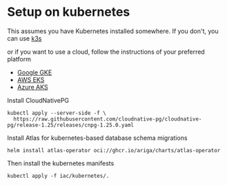 # Setup on kubernetes
This assumes you have Kubernetes installed somewhere. If you don't, you can use [k3s](https://docs.k3s.io/quick-start)

or if you want to use a cloud, follow the instructions of your preferred platform
- [Google GKE](https://developer.hashicorp.com/terraform/tutorials/kubernetes/gke)
- [AWS EKS](https://developer.hashicorp.com/terraform/tutorials/kubernetes/eks)
- [Azure AKS](https://developer.hashicorp.com/terraform/tutorials/kubernetes/aks)


Install CloudNativePG
```
kubectl apply --server-side -f \
  https://raw.githubusercontent.com/cloudnative-pg/cloudnative-pg/release-1.25/releases/cnpg-1.25.0.yaml
```

Install Atlas for kubernetes-based database schema migrations
```
helm install atlas-operator oci://ghcr.io/ariga/charts/atlas-operator
```

Then install the kubernetes manifests
```
kubectl apply -f iac/kubernetes/.
```